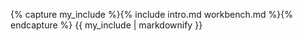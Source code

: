 {% capture my_include %}{% include intro.md workbench.md %}{% endcapture %}
{{ my_include | markdownify }}
